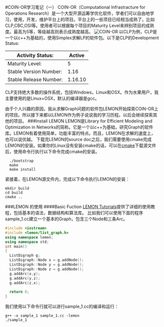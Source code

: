 #COIN-OR学习笔记（一）
COIN-OR（Computational Infrastracture for Operations Research）是一个大型开源运筹学优化软件，学者们可以自由地学习，使用，开发，维护平台上的项目。平台上的一些项目已经相当成熟了，比如CLP,CBC,OSI等。使用者可以根据每个项目的Maturity Level来辨别项目的成熟度。最高为5等，等级越高则表示成熟度越高。
![COIN-OR](https://www.coin-or.org/wordpress/wp-content/uploads/2014/08/COINOR.png)
以CLP为例，CLP是一个以c++为基础的，使用Simplex求解LP的软件包。以下是CLP的Development Status:

Activity Status: | Active
------------ | -------------
Maturity Level: | 5
Stable Version Number: | 1.16
Stable Release Number: | 1.16.10
CLP支持绝大多数的操作系统，包括Windows，Linux和OSX。作为水果用户，我主要使用的是Linux+OSX，默认的编译器是gcc。

由于个人兴趣的原因，我从求解Graph问题的软件包LEMON开始探索COIN-OR上的项目。所以接下来都以LEMON作为例子说说我的学习历程。以后会继续探索其他的项目。
###Install LEMON 
LEMON是Library for Efficient Modeling and Optimization in Networks的简称。它是一个以c++为基础，研究Graph的软件库。LEMON有着使用简单，功能丰富的特点。而且，LEMON在求解的速度上，也可以说优越。
下载完LEMON的source doc之后，我们需要使用cmake完成LEMON的安装。如果你的Linux没有安装cmake的话，可以在[cmake](https://cmake.org/download/)下载源文件后，使用命令行执行以下命令完成cmake的安装。

```shell
  ./bootstrap
  make
  make install
```
紧接着，在LEMON源文件内，完成以下命令执行LEMON的安装：

```shell
mkdir build
cd build
cmake ..
```

###LEMON 的使用
####Basic Fuction
[LEMON Tutorials](http://lemon.cs.elte.hu/pub/tutorial/index.html)提供了详细的使用教程，包括基本的语法，数据结构和算法库。
比如我们可以使用下面的程序sample_1.cc建立一个基本的Graph，包含三个Node和三条Arc。

```c++
#include <iostream>
#include <lemon/list_graph.h>
using namespace lemon;
using namespace std;
int main()
{
  ListDigraph g;
  ListDigraph::Node x = g.addNode();
  ListDigraph::Node y = g.addNode();
  ListDigraph::Node z = g.addNode();
  g.addArc(x,y);
  g.addArc(y,z);
  g.addArc(z,x);
 
  return 0;
}
```

我们使用以下命令行就可以进行sample_1.cc的编译和运行：


```shell
g++ -o sample_1 sample_1.cc -lemon
./sample_1
```



